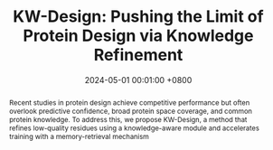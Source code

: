 ---
title:          "KW-Design: Pushing the Limit of Protein Design via Knowledge Refinement"
date:           2024-05-01 00:01:00 +0800
selected:       false
pub:            "International Conference on Learning Representations (ICLR)"
pub_date:       "2024"
abstract: >-
  Recent studies in protein design achieve competitive performance but often overlook predictive confidence, broad protein space coverage, and common protein knowledge. To address this, we propose KW-Design, a method that refines low-quality residues using a knowledge-aware module and accelerates training with a memory-retrieval mechanism

cover:          /assets/images/covers/kwdesign.png
authors:
  - Zhangyang Gao*
  - Cheng Tan*
  - Xingran Chen
  - Yijie Zhang
  - Jun Xia
  - Siyuan Li
  - Stan Z Li#
links:
  Paper: https://arxiv.org/abs/2305.15151
  Code: https://github.com/A4Bio/ProteinInvBench?tab=readme-ov-file
  # Unsplash: https://unsplash.com/photos/orange-fruit-on-white-table-cloth-ISX_imp8t1o
---